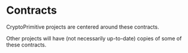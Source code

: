 # Contracts

CryptoPrimitive projects are centered around these contracts.

Other projects will have (not necessarily up-to-date) copies of some of these contracts.
